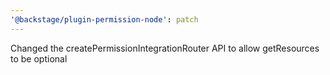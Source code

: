 ```yaml
---
'@backstage/plugin-permission-node': patch
---
```


Changed the createPermissionIntegrationRouter API to allow getResources to be optional
